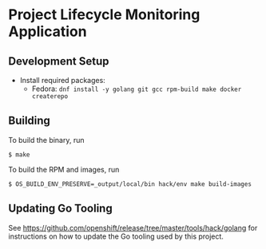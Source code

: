 Project Lifecycle Monitoring Application
============================

Development Setup
-----------------

  * Install required packages:
    * Fedora: `dnf install -y golang git gcc rpm-build make docker createrepo`

Building
--------

To build the binary, run

```
$ make
```

To build the RPM and images, run

```
$ OS_BUILD_ENV_PRESERVE=_output/local/bin hack/env make build-images
```

Updating Go Tooling
-------------------

See https://github.com/openshift/release/tree/master/tools/hack/golang for
instructions on how to update the Go tooling used by this project.
